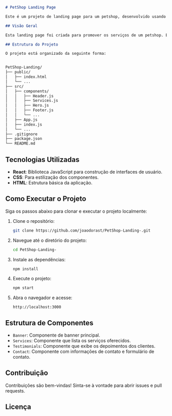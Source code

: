 

```markdown
# PetShop Landing Page

Este é um projeto de landing page para um petshop, desenvolvido usando React.

## Visão Geral

Esta landing page foi criada para promover os serviços de um petshop. Ela inclui seções para descrição de serviços, depoimentos de clientes, informações de contato e muito mais.

## Estrutura do Projeto

O projeto está organizado da seguinte forma:


PetShop-Landing/
├── public/
│   ├── index.html
│   └── ...
├── src/
│   ├── components/
│   │   ├── Header.js
│   │   ├── Services.js
│   │   ├── Hero.js
│   │   ├── Footer.js
│   │   └── ...
│   ├── App.js
│   ├── index.js
│   └── ...
├── .gitignore
├── package.json
└── README.md
```

## Tecnologias Utilizadas

- **React**: Biblioteca JavaScript para construção de interfaces de usuário.
- **CSS**: Para estilização dos componentes.
- **HTML**: Estrutura básica da aplicação.

## Como Executar o Projeto

Siga os passos abaixo para clonar e executar o projeto localmente:

1. Clone o repositório:
   ```bash
   git clone https://github.com/joaodorast/PetShop-Landing-.git
   ```

2. Navegue até o diretório do projeto:
   ```bash
   cd PetShop-Landing-
   ```

3. Instale as dependências:
   ```bash
   npm install
   ```

4. Execute o projeto:
   ```bash
   npm start
   ```

5. Abra o navegador e acesse:
   ```
   http://localhost:3000
   ```

## Estrutura de Componentes

- `Banner`: Componente de banner principal.
- `Services`: Componente que lista os serviços oferecidos.
- `Testimonials`: Componente que exibe os depoimentos dos clientes.
- `Contact`: Componente com informações de contato e formulário de contato.

## Contribuição

Contribuições são bem-vindas! Sinta-se à vontade para abrir issues e pull requests.

## Licença

